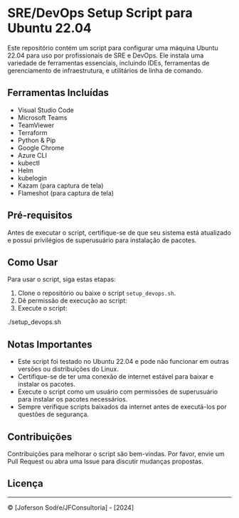 # SRE/DevOps Setup Script para Ubuntu 22.04

Este repositório contém um script para configurar uma máquina Ubuntu 22.04 para uso por profissionais de SRE e DevOps. Ele instala uma variedade de ferramentas essenciais, incluindo IDEs, ferramentas de gerenciamento de infraestrutura, e utilitários de linha de comando.

## Ferramentas Incluídas

- Visual Studio Code
- Microsoft Teams
- TeamViewer
- Terraform
- Python & Pip
- Google Chrome
- Azure CLI
- kubectl
- Helm
- kubelogin
- Kazam (para captura de tela)
- Flameshot (para captura de tela)

## Pré-requisitos

Antes de executar o script, certifique-se de que seu sistema está atualizado e possui privilégios de superusuário para instalação de pacotes.

## Como Usar

Para usar o script, siga estas etapas:

1. Clone o repositório ou baixe o script `setup_devops.sh`.
2. Dê permissão de execução ao script:
3. Execute o script:

./setup_devops.sh

## Notas Importantes

- Este script foi testado no Ubuntu 22.04 e pode não funcionar em outras versões ou distribuições do Linux.
- Certifique-se de ter uma conexão de internet estável para baixar e instalar os pacotes.
- Execute o script como um usuário com permissões de superusuário para instalar os pacotes necessários.
- Sempre verifique scripts baixados da internet antes de executá-los por questões de segurança.

## Contribuições

Contribuições para melhorar o script são bem-vindas. Por favor, envie um Pull Request ou abra uma Issue para discutir mudanças propostas.

## Licença


---

© [Joferson Sodŕe/JFConsultoria] - [2024]
